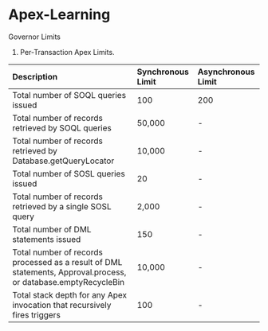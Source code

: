 # Apex-Learning
Governor Limits

1. Per-Transaction Apex Limits.

| Description                                   | Synchronous Limit | Asynchronous Limit |
| :-------------------------------------------- | :---------------- | :----------------- |
| Total number of SOQL queries issued           | 100               | 200                |
| Total number of records retrieved by SOQL queries | 50,000          | -                  |
| Total number of records retrieved by Database.getQueryLocator | 10,000       | -                  |
| Total number of SOSL queries issued           | 20                | -                  |
| Total number of records retrieved by a single SOSL query | 2,000        | -                  |
| Total number of DML statements issued         | 150               | -                  |
| Total number of records processed as a result of DML statements, Approval.process, or database.emptyRecycleBin | 10,000       | -
| Total stack depth for any Apex invocation that recursively fires triggers | 100 | - |
